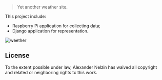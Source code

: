 > Yet another weather site.

This project include:
 - Raspberry Pi application for collecting data;
 - Django application for representation.

![weether](http://asnelzin.ru/weether.png)

## License

To the extent possible under law, Alexander Nelzin has waived all copyright and related or neighboring rights to this work.
